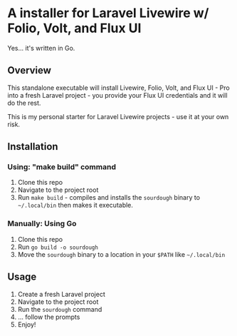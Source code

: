 # A installer for Laravel Livewire w/ Folio, Volt, and Flux UI

Yes... it's written in Go.

## Overview

This standalone executable will install Livewire, Folio, Volt, and Flux UI - Pro into a fresh Laravel project - you provide your Flux UI credentials and it will do the rest.

This is my personal starter for Laravel Livewire projects - use it at your own risk.

## Installation

### Using: "make build" command

1. Clone this repo
2. Navigate to the project root
3. Run `make build` - compiles and installs the `sourdough` binary to `~/.local/bin` then makes it executable.

### Manually: Using Go

1. Clone this repo
2. Run `go build -o sourdough`
3. Move the `sourdough` binary to a location in your `$PATH` like `~/.local/bin`

## Usage

1. Create a fresh Laravel project
2. Navigate to the project root
3. Run the `sourdough` command
4. ... follow the prompts
5. Enjoy!
